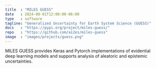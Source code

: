 ```yaml
---
title  : "MILES GUESS"
date   : 2024-08-01T12:00:00-06:00
type   : software
tagline: "Generalized Uncertainty for Earth System Science (GUESS)"
docs   : "https://pypi.org/project/miles-guess/"
repo   : "https://github.com/ai2es/miles-guess"
image  : "images/projects/guess.png"
---
```


MILES GUESS provides Keras and Pytorch implementations of evidential deep learning models and supports analysis of aleatoric and epistemic uncertainties.
